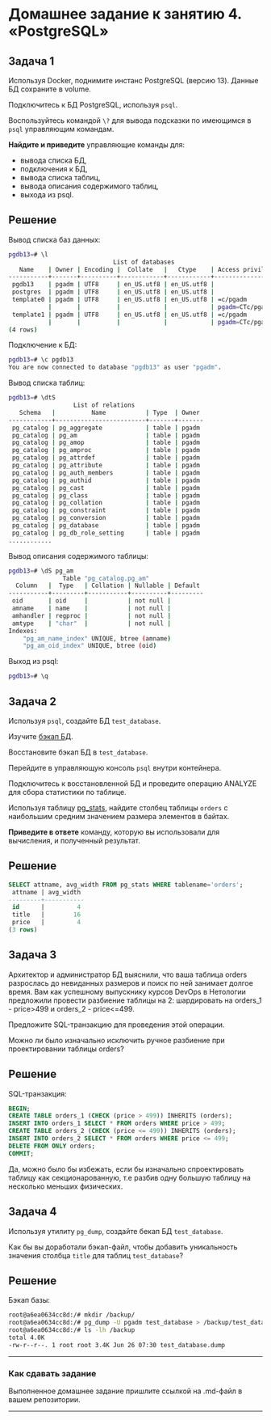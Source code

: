 # Домашнее задание к занятию 4. «PostgreSQL»

## Задача 1

Используя Docker, поднимите инстанс PostgreSQL (версию 13). Данные БД сохраните в volume.

Подключитесь к БД PostgreSQL, используя `psql`.

Воспользуйтесь командой `\?` для вывода подсказки по имеющимся в `psql` управляющим командам.

**Найдите и приведите** управляющие команды для:

- вывода списка БД,
- подключения к БД,
- вывода списка таблиц,
- вывода описания содержимого таблиц,
- выхода из psql.

## Решение
Вывод списка баз данных:
```bash
pgdb13=# \l
                             List of databases
   Name    | Owner | Encoding |  Collate   |   Ctype    | Access privileges
-----------+-------+----------+------------+------------+-------------------
 pgdb13    | pgadm | UTF8     | en_US.utf8 | en_US.utf8 |
 postgres  | pgadm | UTF8     | en_US.utf8 | en_US.utf8 |
 template0 | pgadm | UTF8     | en_US.utf8 | en_US.utf8 | =c/pgadm         +
           |       |          |            |            | pgadm=CTc/pgadm
 template1 | pgadm | UTF8     | en_US.utf8 | en_US.utf8 | =c/pgadm         +
           |       |          |            |            | pgadm=CTc/pgadm
(4 rows)
```
Подключение к БД:
```bash
pgdb13=# \c pgdb13
You are now connected to database "pgdb13" as user "pgadm".
```
Вывод списка таблиц:
```bash
pgdb13=# \dtS
                  List of relations
   Schema   |          Name           | Type  | Owner
------------+-------------------------+-------+-------
 pg_catalog | pg_aggregate            | table | pgadm
 pg_catalog | pg_am                   | table | pgadm
 pg_catalog | pg_amop                 | table | pgadm
 pg_catalog | pg_amproc               | table | pgadm
 pg_catalog | pg_attrdef              | table | pgadm
 pg_catalog | pg_attribute            | table | pgadm
 pg_catalog | pg_auth_members         | table | pgadm
 pg_catalog | pg_authid               | table | pgadm
 pg_catalog | pg_cast                 | table | pgadm
 pg_catalog | pg_class                | table | pgadm
 pg_catalog | pg_collation            | table | pgadm
 pg_catalog | pg_constraint           | table | pgadm
 pg_catalog | pg_conversion           | table | pgadm
 pg_catalog | pg_database             | table | pgadm
 pg_catalog | pg_db_role_setting      | table | pgadm
............
```
Вывод описания содержимого таблицы:
```bash
pgdb13=# \dS pg_am
               Table "pg_catalog.pg_am"
  Column   |  Type   | Collation | Nullable | Default
-----------+---------+-----------+----------+---------
 oid       | oid     |           | not null |
 amname    | name    |           | not null |
 amhandler | regproc |           | not null |
 amtype    | "char"  |           | not null |
Indexes:
    "pg_am_name_index" UNIQUE, btree (amname)
    "pg_am_oid_index" UNIQUE, btree (oid)
```
Выход из psql:
```bash
pgdb13=# \q
```



## Задача 2

Используя `psql`, создайте БД `test_database`.

Изучите [бэкап БД](https://github.com/netology-code/virt-homeworks/tree/virt-11/06-db-04-postgresql/test_data).

Восстановите бэкап БД в `test_database`.

Перейдите в управляющую консоль `psql` внутри контейнера.

Подключитесь к восстановленной БД и проведите операцию ANALYZE для сбора статистики по таблице.

Используя таблицу [pg_stats](https://postgrespro.ru/docs/postgresql/12/view-pg-stats), найдите столбец таблицы `orders` 
с наибольшим средним значением размера элементов в байтах.

**Приведите в ответе** команду, которую вы использовали для вычисления, и полученный результат.

## Решение
```sql
SELECT attname, avg_width FROM pg_stats WHERE tablename='orders';
 attname | avg_width
---------+-----------
 id      |         4
 title   |        16
 price   |         4
(3 rows)
```


## Задача 3

Архитектор и администратор БД выяснили, что ваша таблица orders разрослась до невиданных размеров и
поиск по ней занимает долгое время. Вам как успешному выпускнику курсов DevOps в Нетологии предложили
провести разбиение таблицы на 2: шардировать на orders_1 - price>499 и orders_2 - price<=499.

Предложите SQL-транзакцию для проведения этой операции.

Можно ли было изначально исключить ручное разбиение при проектировании таблицы orders?

## Решение
SQL-транзакция:
```sql
BEGIN;
CREATE TABLE orders_1 (CHECK (price > 499)) INHERITS (orders);
INSERT INTO orders_1 SELECT * FROM orders WHERE price > 499;
CREATE TABLE orders_2 (CHECK (price <= 499)) INHERITS (orders);
INSERT INTO orders_2 SELECT * FROM orders WHERE price <= 499;
DELETE FROM ONLY orders;
COMMIT;
```
Да, можно было бы избежать, если бы изначально спроектировать таблицу как секционарованную, т.е разбив одну большую таблицу на несколько меньших физических.

## Задача 4

Используя утилиту `pg_dump`, создайте бекап БД `test_database`.

Как бы вы доработали бэкап-файл, чтобы добавить уникальность значения столбца `title` для таблиц `test_database`?


## Решение
Бэкап базы:
```bash
root@a6ea0634cc8d:/# mkdir /backup/
root@a6ea0634cc8d:/# pg_dump -U pgadm test_database > /backup/test_database.dump
root@a6ea0634cc8d:/# ls -lh /backup
total 4.0K
-rw-r--r--. 1 root root 3.4K Jun 26 07:30 test_database.dump
```

---

### Как cдавать задание

Выполненное домашнее задание пришлите ссылкой на .md-файл в вашем репозитории.

---

